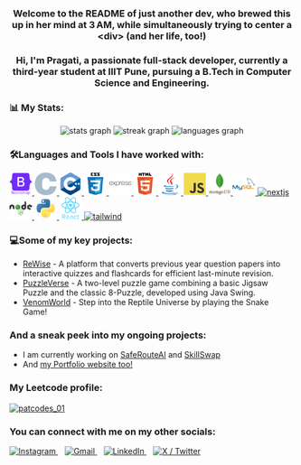 <h3 align="center">Welcome to the README of just another dev, who brewed this up in her mind at 3 AM, while simultaneously trying to center a &lt;div&gt; (and her life, too!)</h3>
  
<h3 align="center">Hi, I'm Pragati, a passionate full-stack developer, currently a third-year student at IIIT Pune, pursuing a B.Tech in Computer Science and Engineering.</h3>

<h3>📊 My Stats:</h3>

<div align="center">
  <img src="https://github-readme-stats.vercel.app/api?username=patcodes-01&hide_title=false&hide_rank=false&show_icons=true&include_all_commits=true&count_private=true&disable_animations=false&theme=dracula&locale=en&hide_border=false" height="150" alt="stats graph"  />
  <img src="https://streak-stats.demolab.com?user=patcodes-01&locale=en&mode=daily&theme=dracula&hide_border=false&border_radius=5" height="150" alt="streak graph"  />
  <img src="https://github-readme-stats.vercel.app/api/top-langs?username=patcodes-01&locale=en&hide_title=false&layout=compact&card_width=320&langs_count=5&theme=dracula&hide_border=false" height="150" alt="languages graph"  />
</div>

###

<h3>🛠️Languages and Tools I have worked with:</h3>
<p align="left"> <a href="https://getbootstrap.com" target="_blank" rel="noreferrer"> <img src="https://raw.githubusercontent.com/devicons/devicon/master/icons/bootstrap/bootstrap-plain-wordmark.svg" alt="bootstrap" width="40" height="40"/> </a> <a href="https://www.cprogramming.com/" target="_blank" rel="noreferrer"> <img src="https://raw.githubusercontent.com/devicons/devicon/master/icons/c/c-original.svg" alt="c" width="40" height="40"/> </a> <a href="https://www.w3schools.com/cpp/" target="_blank" rel="noreferrer"> <img src="https://raw.githubusercontent.com/devicons/devicon/master/icons/cplusplus/cplusplus-original.svg" alt="cplusplus" width="40" height="40"/> </a> <a href="https://www.w3schools.com/css/" target="_blank" rel="noreferrer"> <img src="https://raw.githubusercontent.com/devicons/devicon/master/icons/css3/css3-original-wordmark.svg" alt="css3" width="40" height="40"/> </a> <a href="https://expressjs.com" target="_blank" rel="noreferrer"> <img src="https://raw.githubusercontent.com/devicons/devicon/master/icons/express/express-original-wordmark.svg" alt="express" width="40" height="40"/> </a> <a href="https://www.w3.org/html/" target="_blank" rel="noreferrer"> <img src="https://raw.githubusercontent.com/devicons/devicon/master/icons/html5/html5-original-wordmark.svg" alt="html5" width="40" height="40"/> </a> <a href="https://www.java.com" target="_blank" rel="noreferrer"> <img src="https://raw.githubusercontent.com/devicons/devicon/master/icons/java/java-original.svg" alt="java" width="40" height="40"/> </a> <a href="https://developer.mozilla.org/en-US/docs/Web/JavaScript" target="_blank" rel="noreferrer"> <img src="https://raw.githubusercontent.com/devicons/devicon/master/icons/javascript/javascript-original.svg" alt="javascript" width="40" height="40"/> </a> <a href="https://www.mongodb.com/" target="_blank" rel="noreferrer"> <img src="https://raw.githubusercontent.com/devicons/devicon/master/icons/mongodb/mongodb-original-wordmark.svg" alt="mongodb" width="40" height="40"/> </a> <a href="https://www.mysql.com/" target="_blank" rel="noreferrer"> <img src="https://raw.githubusercontent.com/devicons/devicon/master/icons/mysql/mysql-original-wordmark.svg" alt="mysql" width="40" height="40"/> </a> <a href="https://nextjs.org/" target="_blank" rel="noreferrer"> <img src="https://cdn.worldvectorlogo.com/logos/nextjs-2.svg" alt="nextjs" width="40" height="40"/> </a> <a href="https://nodejs.org" target="_blank" rel="noreferrer"> <img src="https://raw.githubusercontent.com/devicons/devicon/master/icons/nodejs/nodejs-original-wordmark.svg" alt="nodejs" width="40" height="40"/> </a> <a href="https://www.python.org" target="_blank" rel="noreferrer"> <img src="https://raw.githubusercontent.com/devicons/devicon/master/icons/python/python-original.svg" alt="python" width="40" height="40"/> </a> <a href="https://reactjs.org/" target="_blank" rel="noreferrer"> <img src="https://raw.githubusercontent.com/devicons/devicon/master/icons/react/react-original-wordmark.svg" alt="react" width="40" height="40"/> </a> <a href="https://tailwindcss.com/" target="_blank" rel="noreferrer"> <img src="https://www.vectorlogo.zone/logos/tailwindcss/tailwindcss-icon.svg" alt="tailwind" width="40" height="40"/> </a> </p>

<h3>💻Some of my key projects:</h3>

- [ReWise](https://github.com/patcodes-01/Rewise) - A platform that converts previous year question papers into interactive quizzes and flashcards for efficient last-minute revision.
- [PuzzleVerse](https://github.com/patcodes-01/PuzzleVerse-Java-Mini-Project) - A two-level puzzle game combining a basic Jigsaw Puzzle and the classic 8-Puzzle, developed using Java Swing.
- [VenomWorld](https://github.com/patcodes-01/VenomWorld) - Step into the Reptile Universe by playing the Snake Game!


<h3>And a sneak peek into my ongoing projects:</h3>

- I am currently working on [SafeRouteAI](https://github.com/patcodes-01/SafeRouteAI) and [SkillSwap](https://github.com/patcodes-01/SwapSkill)
- And [my Portfolio website too!](https://github.com/patcodes-01/Portfolio)

###

###

<h3 align="left">My Leetcode profile:</h3>
<p align="left">
<a href="https://www.leetcode.com/patcodes_01" target="blank"><img align="center" src="https://raw.githubusercontent.com/rahuldkjain/github-profile-readme-generator/master/src/images/icons/Social/leet-code.svg" alt="patcodes_01" height="30" width="40" /></a>

###

<h3>You can connect with me on my other socials:</h3>
<p align="left">
  <a href="https://www.instagram.com/pragati_thawkar?igsh=MWxwZzJyNHJpNmJ1OA==" target="_blank">
    <img src="https://img.icons8.com/color/48/instagram-new--v1.png" height="30" alt="Instagram"/>
  </a>&nbsp;&nbsp;
  <a href="mailto:cathawkar04@gmail.com" target="_blank">
    <img src="https://img.icons8.com/color/48/gmail-new.png" height="30" alt="Gmail"/>
  </a>&nbsp;&nbsp;
  <a href="https://www.linkedin.com/in/pragati-thawkar/" target="_blank">
    <img src="https://img.icons8.com/color/48/linkedin.png" height="30" alt="LinkedIn"/>
  </a>&nbsp;&nbsp;
  <a href="https://x.com/pragati_thawkar" target="_blank">
    <img src="https://img.icons8.com/ios-filled/50/FFFFFF/x.png" height="30" alt="X / Twitter"/>
  </a>
</p>


